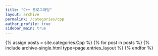 ```yaml
---
title: "C++ 프로그래밍"
layout: archive
permalink: /categories/cpp
author_profile: true
sidebar_main: true
---
```


{% assign posts = site.categories.Cpp %}
{% for post in posts %} {% include archive-single.html type=page.entries_layout %} {% endfor %}